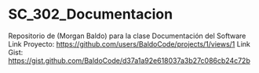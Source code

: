 # SC_302_Documentacion
Repositorio de (Morgan Baldo) para la clase Documentación del Software
Link Proyecto: https://github.com/users/BaldoCode/projects/1/views/1
Link Gist: https://gist.github.com/BaldoCode/d37a1a92e618037a3b27c086cb24c72b
